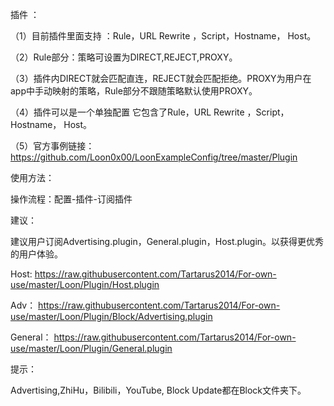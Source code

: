 插件 ：

（1）目前插件里面支持 ：Rule，URL Rewrite ，Script，Hostname， Host。

（2）Rule部分：策略可设置为DIRECT,REJECT,PROXY。

（3）插件内DIRECT就会匹配直连，REJECT就会匹配拒绝。PROXY为用户在app中手动映射的策略，Rule部分不跟随策略默认使用PROXY。

（4）插件可以是一个单独配置 它包含了Rule，URL Rewrite ，Script，Hostname， Host。

（5）官方事例链接：
https://github.com/Loon0x00/LoonExampleConfig/tree/master/Plugin

使用方法：

操作流程：配置-插件-订阅插件

建议：

建议用户订阅Advertising.plugin，General.plugin，Host.plugin。以获得更优秀的用户体验。

Host:      https://raw.githubusercontent.com/Tartarus2014/For-own-use/master/Loon/Plugin/Host.plugin

Adv：      https://raw.githubusercontent.com/Tartarus2014/For-own-use/master/Loon/Plugin/Block/Advertising.plugin

General：  https://raw.githubusercontent.com/Tartarus2014/For-own-use/master/Loon/Plugin/General.plugin

提示：

Advertising,ZhiHu，Bilibili，YouTube, Block Update都在Block文件夹下。
